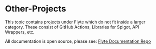 # Other-Projects

This topic contains projects under Flyte which do not fit inside a larger category.
These consist of GitHub Actions, Libraries for Spigot, API Wrappers, etc.

All documentation is open source, please see: [Flyte Documentation Repo](https://github.com/flytegg/flyte-docs)